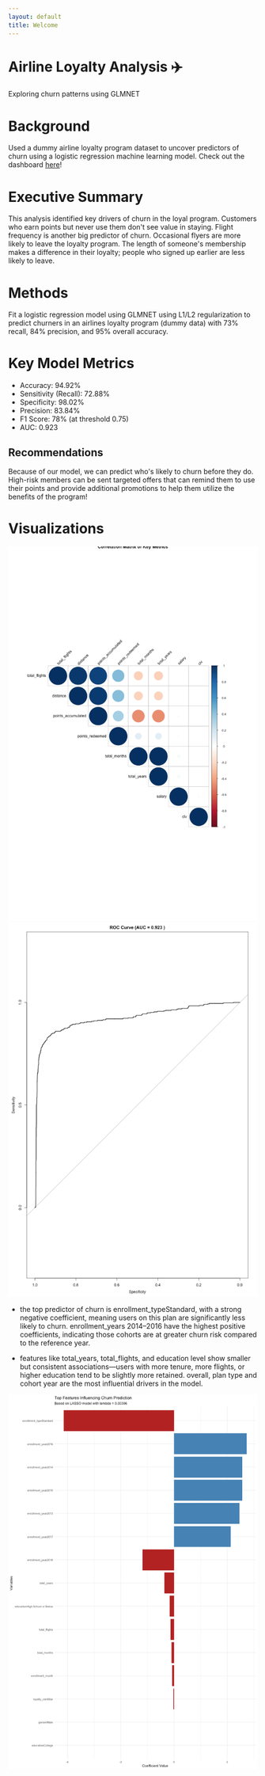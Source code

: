 ```yaml
---
layout: default
title: Welcome
---
```


# Airline Loyalty Analysis ✈️  
Exploring churn patterns using GLMNET

# Background

Used a dummy airline loyalty program dataset to uncover predictors of churn using a logistic regression machine learning model. Check out the dashboard [here](https://public.tableau.com/app/profile/alyssa.bueno/viz/ChurnPredictionsforAirlineLoyaltyProgram/Dashboard1)!

# Executive Summary
 
This analysis identified key drivers of churn in the loyal program. Customers who earn points but never use them don't see value in staying. Flight frequency is another big predictor of churn. Occasional flyers are more likely to leave the loyalty program. The length of someone's membership makes a difference in their loyalty; people who signed up earlier are less likely to leave.

# Methods

Fit a logistic regression model using GLMNET using L1/L2 regularization to predict churners in an airlines loyalty program (dummy data) with 73% recall, 84% precision, and 95% overall accuracy.

# Key Model Metrics

- Accuracy: 94.92%
- Sensitivity (Recall): 72.88%
- Specificity: 98.02%
- Precision: 83.84%
- F1 Score: 78% (at threshold 0.75)
- AUC: 0.923

## Recommendations

Because of our model, we can predict who's likely to churn before they do. High-risk members can be sent targeted offers that can remind them to use their points and provide additional promotions to help them utilize the benefits of the program!

# Visualizations

![Correlation](images/Corr.png)
![ROC](images/ROC.png)

- the top predictor of churn is enrollment_typeStandard, with a strong negative coefficient, meaning users on this plan are significantly less likely to churn. enrollment_years 2014–2016 have the highest positive coefficients, indicating those cohorts are at greater churn risk compared to the reference year.

- features like total_years, total_flights, and education level show smaller but consistent associations—users with more tenure, more flights, or higher education tend to be slightly more retained. overall, plan type and cohort year are the most influential drivers in the model.

![Features](images/features.png)